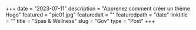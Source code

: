 +++
date = "2023-07-11"
description = "Apprenez comment créer un thème Hugo"
featured = "pic01.jpg"
featuredalt = ""
featuredpath = "date"
linktitle = ""
title = "Spas & Wellness"
slug = "Gov"
type = "Post"
+++